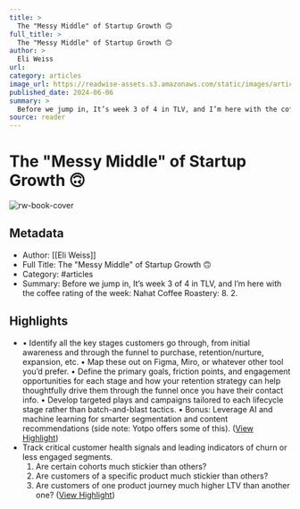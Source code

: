 ```yaml
---
title: >
  The "Messy Middle" of Startup Growth 🙃
full_title: >
  The "Messy Middle" of Startup Growth 🙃
author: >
  Eli Weiss
url: 
category: articles
image_url: https://readwise-assets.s3.amazonaws.com/static/images/article2.74d541386bbf.png
published_date: 2024-06-06
summary: >
  Before we jump in, It’s week 3 of 4 in TLV, and I’m here with the coffee rating of the week: Nahat Coffee Roastery: 8. 2.
source: reader
---
```

# The "Messy Middle" of Startup Growth 🙃

![rw-book-cover](https://readwise-assets.s3.amazonaws.com/static/images/article2.74d541386bbf.png)

## Metadata
- Author: [[Eli Weiss]]
- Full Title: The "Messy Middle" of Startup Growth 🙃
- Category: #articles
- Summary: Before we jump in, It’s week 3 of 4 in TLV, and I’m here with the coffee rating of the week: Nahat Coffee Roastery: 8. 2.

## Highlights
- • Identify all the key stages customers go through, from initial awareness and through the funnel to purchase, retention/nurture, expansion, etc.
  • Map these out on Figma, Miro, or whatever other tool you’d prefer.
  • Define the primary goals, friction points, and engagement opportunities for each stage and how your retention strategy can help thoughtfully drive them through the funnel once you have their contact info.
  • Develop targeted plays and campaigns tailored to each lifecycle stage rather than batch-and-blast tactics.
  • Bonus: Leverage AI and machine learning for smarter segmentation and content recommendations (side note: Yotpo offers some of this). ([View Highlight](https://read.readwise.io/read/01hzrvg47qd1qmngfh5zqe66r0))
- Track critical customer health signals and leading indicators of churn or less engaged segments.
  1. Are certain cohorts much stickier than others?
  2. Are customers of a specific product much stickier than others?
  3. Are customers of one product journey much higher LTV than another one? ([View Highlight](https://read.readwise.io/read/01hzrvfzyw1mwwzy5brjyjjgbt))


